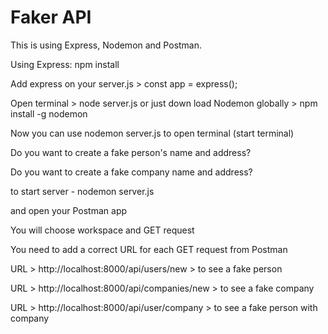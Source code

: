 # Faker API

This is using Express, Nodemon and Postman.

Using Express: npm install

Add express on your server.js > const app = express();

Open terminal > node server.js or just down load Nodemon globally > npm install -g nodemon

Now you can use nodemon server.js to open terminal (start terminal)



Do you want to create a fake person's name and address?

Do you want to create a fake company name and address?

to start server - nodemon server.js

and open your Postman app

You will choose workspace and GET request

You need to add a correct URL for each GET request from Postman
 
URL > http://localhost:8000/api/users/new   >   to see a fake person

URL > http://localhost:8000/api/companies/new   > to see a fake company

URL > http://localhost:8000/api/user/company   > to see a fake person with company

